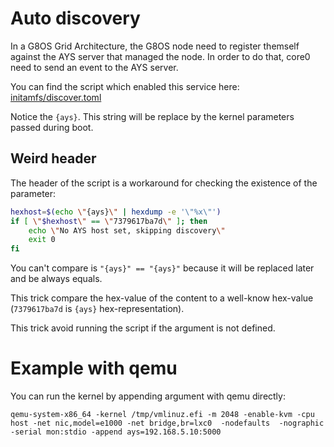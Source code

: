 # Auto discovery

In a G8OS Grid Architecture, the G8OS node need to register themself against the AYS server that managed the node.
In order to do that, core0 need to send an event to the AYS server.

You can find the script which enabled this service here: [initamfs/discover.toml](https://github.com/g8os/initramfs/blob/0.12.0/config/g8os-conf/discover.toml)

Notice the `{ays}`. This string will be replace by the kernel parameters passed during boot.


## Weird header
The header of the script is a workaround for checking the existence of the parameter:
```bash
hexhost=$(echo \"{ays}\" | hexdump -e '\"%x\"')
if [ \"$hexhost\" == \"7379617ba7d\" ]; then
    echo \"No AYS host set, skipping discovery\"
    exit 0
fi
```

You can't compare is `"{ays}" == "{ays}"` because it will be replaced later and be always equals.

This trick compare the hex-value of the content to a well-know hex-value (`7379617ba7d` is `{ays}` hex-representation).

This trick avoid running the script if the argument is not defined.

# Example with qemu
You can run the kernel by appending argument with qemu directly:
```shell
qemu-system-x86_64 -kernel /tmp/vmlinuz.efi -m 2048 -enable-kvm -cpu host -net nic,model=e1000 -net bridge,br=lxc0  -nodefaults  -nographic -serial mon:stdio -append ays=192.168.5.10:5000
```
